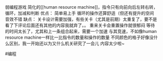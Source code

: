 弱编程游戏
简化的[[human resource machine]]，指令只有向前向后左转右转，循环，加减和判断
优点：
简单易上手
循环的操作还算舒适（但还有提升的空间
音效不错
缺点：
关卡设计需要加强，有些关卡（尤其是前期）太重复了，要不是看了下评论后面还有其他的内容我就弃了。。
重来关卡会重置操作就很郁闷
等待的时间太长了，尤其和上一条组合起来，需要一个加速
与其竞速，不如像human resource machine一样比一比指令的数量和操作的数量
不同颜色的格子好像没什么区别，我一开始还以为又什么机关研究了一会儿
内容太少啦~

#编程